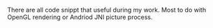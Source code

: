 There are all code snippt that useful during my work. Most to do with OpenGL rendering or Andriod JNI picture process.
